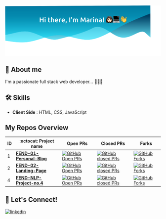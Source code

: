 
![Galaxy header](marina.svg?raw=true "Welcome to Marina's GitHub")


## 🚀 About me 
I'm a passionate full stack web developer... 👩🏻‍💻


## 🛠  Skills

- **Client Side** : HTML, CSS, JavaScript


## My Repos Overview


  
| ID |  :octocat: Project name | Open PRs | Closed PRs |Forks | 
| :--- | --- |  --- | --- | --- | 
| 1 | [**FEND-01-Personal-Blog**](https://github.com/marinakhamis/FEND-01-Personal-Blog-Website) | [![GitHub Open PRs](https://img.shields.io/github/issues-pr-raw/marinakhamis/FEND-01-Personal-Blog-Website?&logo=github)](https://github.com/marinakhamis/FEND-01-Personal-Blog-Website/pulls)   | [![GitHub closed PRs](https://img.shields.io/github/issues-pr-closed-raw/marinakhamis/FEND-01-Personal-Blog-Website?logo=github)](https://github.com/marinakhamis/FEND-01-Personal-Blog-Website/pulls?q=is%3Apr+is%3Aclosed) | [![GitHub Forks](https://img.shields.io/github/forks/marinakhamis/FEND-01-Personal-Blog-Website?style=social)](https://github.com/marinakhamis/FEND-01-Personal-Blog-Website/network/members) | 
| 2 | [**FEND-02-Landing-Page**](https://github.com/marinakhamis/FEND-02-Landing-Page)  | [![GitHub Open PRs](https://img.shields.io/github/issues-pr-raw/marinakhamis/FEND-02-Landing-Page?&logo=github)](https://github.com/marinakhamis/FEND-02-Landing-Page/pulls)  | [![GitHub closed PRs](https://img.shields.io/github/issues-pr-closed-raw/marinakhamis/FEND-02-Landing-Page?logo=github)](https://github.com/marinakhamis/FEND-02-Landing-Page/pulls?q=is%3Apr+is%3Aclosed) | [![GitHub Forks](https://img.shields.io/github/forks/marinakhamis/FEND-02-Landing-Page?style=social)](https://github.com/marinakhamis/FEND-02-Landing-Page/network/members)  | 
| 4 | [**FEND-NLP-Project-no.4**](https://github.com/marinakhamis/NLP-Project-no.4) | [![GitHub Open PRs](https://img.shields.io/github/issues-pr-raw/marinakhamis/NLP-Project-no.4?&logo=github)](https://github.com/marinakhamis/NLP-Project-no.4/pulls) | [![GitHub closed PRs](https://img.shields.io/github/issues-pr-closed-raw/marinakhamis/NLP-Project-no.4?logo=github)](https://github.com/marinakhamis/NLP-Project-no.4/pulls?q=is%3Apr+is%3Aclosed) | [![GitHub Forks](https://img.shields.io/github/forks/marinakhamis/NLP-Project-no.4?style=social)](https://github.com/marinakhamis/NLP-Project-no.4/network/members)  | 




  
## 🔗 Let's Connect!

[![linkedin](https://img.shields.io/badge/linkedin-0A66C2?style=for-the-badge&logo=linkedin&logoColor=white)](https://www.linkedin.com/in/marina-khamis-140941165/)




